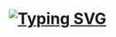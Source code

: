 <h1 align="center"> <a href="https://git.io/typing-svg"><img src="https://ghrmt.vercel.app?font=Bungee&size=40&pause=1000&color=2600F7&center=true&vCenter=true&random=false&width=435&lines=Wyatt+Gowing" alt="Typing SVG" /></a> </h1>
<!--
**itswyattfr/itswyattfr** is a ✨ _special_ ✨ repository because its `README.md` (this file) appears on your GitHub profile.

Here are some ideas to get you started:

- 🔭 I’m currently working on ...
- 🌱 I’m currently learning ...
- 👯 I’m looking to collaborate on ...
- 🤔 I’m looking for help with ...
- 💬 Ask me about ...
- 📫 How to reach me: ...
- 😄 Pronouns: ...
- ⚡ Fun fact: ...
-->
